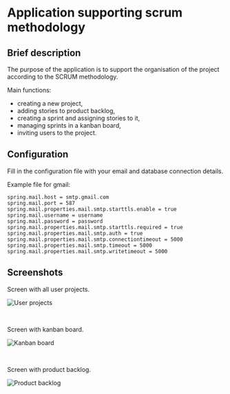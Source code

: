 # Application supporting scrum methodology

## Brief description

The purpose of the application is to support the organisation of the project according to the SCRUM methodology.

Main functions:
* creating a new project,
* adding stories to product backlog,
* creating a sprint and assigning stories to it,
* managing sprints in a kanban board,
* inviting users to the project. 

## Configuration

Fill in the configuration file with your email and database connection details.

Example file for gmail:

```properties
spring.mail.host = smtp.gmail.com
spring.mail.port = 587
spring.mail.properties.mail.smtp.starttls.enable = true
spring.mail.username = username
spring.mail.password = password
spring.mail.properties.mail.smtp.starttls.required = true
spring.mail.properties.mail.smtp.auth = true
spring.mail.properties.mail.smtp.connectiontimeout = 5000
spring.mail.properties.mail.smtp.timeout = 5000
spring.mail.properties.mail.smtp.writetimeout = 5000
```

## Screenshots

Screen with all user projects.

![User projects](https://github.com/mat1911/Screenshots/blob/main/Scrum/scrum_screenshot.PNG?raw=true)

<br />

Screen with kanban board.

![Kanban board](https://github.com/mat1911/Screenshots/blob/main/Scrum/scrum_screenshot_2.PNG?raw=true)

<br />

Screen with product backlog.

![Product backlog](https://github.com/mat1911/Screenshots/blob/main/Scrum/scrum_screenshot_3.PNG?raw=true)

